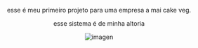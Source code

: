 <style>
p{
 text-align: center;
}
</style>

<p>esse é meu primeiro projeto para uma empresa a mai cake veg.</p>
<p>esse sistema é de minha altoria</p>

![imagen](https://github.com/user-attachments/assets/8763e728-38ab-4181-baa4-3aea8db05241)
